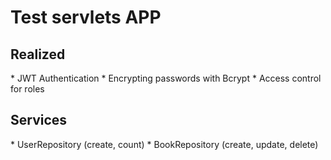 <h1>Test servlets APP</h1>

<h2>Realized</h2>
* JWT Authentication
* Encrypting passwords with Bcrypt
* Access control for roles

<h2>Services</h2>
* UserRepository (create, count)
* BookRepository (create, update, delete)

